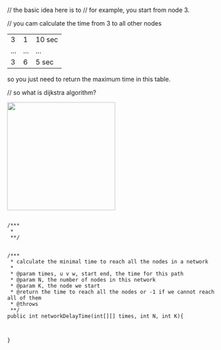  // the basic idea here is to
 // for example, you start from node 3.

// you cam calculate the time from 3 to all other nodes

|     |     |        |
| --- | --- | ------ |
| 3   | 1   | 10 sec |
| ... | ... | ...    |
| 3   | 6   | 5 sec  |


so you just need to return the maximum time in this table.

// so what is dijkstra algorithm?

<img src="https://upload.wikimedia.org/wikipedia/commons/5/57/Dijkstra_Animation.gif" width="250px"/>

```

/***
 *
 **/


/***
 * calculate the minimal time to reach all the nodes in a network
 *
 * @param times, u v w, start end, the time for this path
 * @param N, the number of nodes in this network
 * @param K, the node we start
 * @return the time to reach all the nodes or -1 if we cannot reach all of them
 * @throws
 **/
public int networkDelayTime(int[][] times, int N, int K){



}
```
